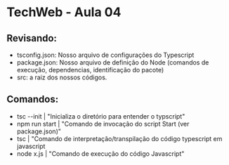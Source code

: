 # TechWeb - Aula 04

## Revisando:
- tsconfig.json: Nosso arquivo de configurações do Typescript
- package.json: Nosso arquivo de definição do Node (comandos de execução, dependencias, identificação do pacote)
- src: a raiz dos nossos códigos.

## Comandos:
- tsc --init    | "Inicializa o diretório para entender o typscript"
- npm run start | "Comando de invocação do script Start (ver package.json)"
- tsc           | "Comando de interpretação/transpilação do código typescript em javascript
- node x.js     | "Comando de execução do código Javascript"
